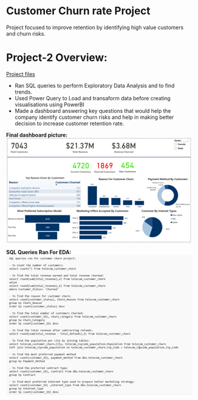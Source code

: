 # Customer Churn rate Project
Project focused to improve retention by identifying high value customers and churn risks.
# Project-2 Overview:
[Project files](https://github.com/shoaibhub/Project_2)
* Ran SQL queries to perform Exploratory Data Analysis and to find trends.
* Used Power Query to Load and transaform data before creating visualisations using PowerBI
* Made a dashboard answering key questions that would help the company identify customer churn risks and help in making better decision to increase customer retention rate.

**Final dashboard picture:**
![](/images/Telecom_project_picture.png)

**SQL Queries Ran For EDA:**
![](/images/SQL_QUERIES_FOR_EDA.png)
